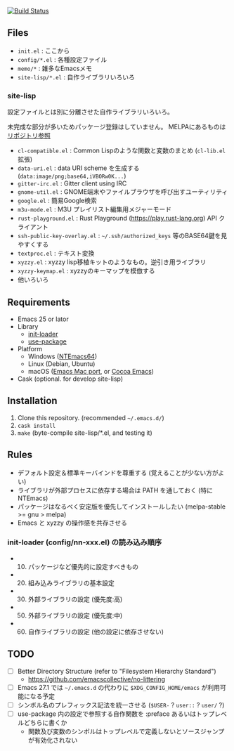 [![Build Status](https://travis-ci.org/kosh04/.emacs.d.svg)](https://travis-ci.org/kosh04/.emacs.d)

## Files

- `init.el` : ここから
- `config/*.el` : 各種設定ファイル
- `memo/*` : 雑多なEmacsメモ
- `site-lisp/*.el` : 自作ライブラリいろいろ

### site-lisp

設定ファイルとは別に分離させた自作ライブラリいろいろ。

未完成な部分が多いためパッケージ登録はしていません。
MELPAにあるものは[リポジトリ参照](https://github.com/search?l=Emacs+Lisp&q=user%3Akosh04)

- `cl-compatible.el` : Common Lispのような関数と変数のまとめ (`cl-lib.el` 拡張)
- `data-uri.el` : data URI scheme を生成する (`data:image/png;base64,iVBORw0K...`)
- `gitter-irc.el` : Gitter client using IRC
- `gnome-util.el` : GNOME端末やファイルブラウザを呼び出すユーティリティ
- `google.el` : 簡易Google検索
- `m3u-mode.el` : M3U プレイリスト編集用メジャーモード
- `rust-playground.el` : Rust Playground (https://play.rust-lang.org) API クライアント
- `ssh-public-key-overlay.el` : `~/.ssh/authorized_keys` 等のBASE64鍵を見やすくする
- `textproc.el` : テキスト変換
- `xyzzy.el` : xyzzy lisp移植キットのようなもの。逆引き用ライブラリ
- `xyzzy-keymap.el` : xyzzyのキーマップを模倣する
- 他いろいろ

## Requirements

- Emacs 25 or lator
- Library
  - [init-loader](https://github.com/emacs-jp/init-loader)
  - [use-package](https://github.com/jwiegley/use-package)
- Platform
  - Windows ([NTEmacs64](https://github.com/chuntaro/NTEmacs64))
  - Linux (Debian, Ubuntu)
  - macOS ([Emacs Mac port](https://bitbucket.org/mituharu/emacs-mac/src), or [Cocoa Emacs](https://emacsformacosx.com/))
- Cask (optional. for develop site-lisp)

## Installation

1. Clone this repository. (recommended `~/.emacs.d/`)
2. `cask install`
3. `make` (byte-compile site-lisp/*.el, and testing it)

## Rules

- デフォルト設定＆標準キーバインドを尊重する (覚えることが少ない方がよい)
- ライブラリが外部プロセスに依存する場合は PATH を通しておく (特に NTEmacs)
- パッケージはなるべく安定版を優先してインストールしたい (melpa-stable \>= gnu \> melpa)
- Emacs と xyzzy の操作感を共存させる

### init-loader (config/nn-xxx.el) の読み込み順序

- 10. パッケージなど優先的に設定すべきもの
- 20. 組み込みライブラリの基本設定
- 30. 外部ライブラリの設定 (優先度:高)
- 50. 外部ライブラリの設定 (優先度:中)
- 60. 自作ライブラリの設定 (他の設定に依存させない)

## TODO

- [ ] Better Directory Structure (refer to "Filesystem Hierarchy Standard")
  - https://github.com/emacscollective/no-littering
- [ ] Emacs 27.1 では `~/.emacs.d` の代わりに `$XDG_CONFIG_HOME/emacs` が利用可能になる予定
- [ ] シンボル名のプレフィックス記法を統一させる (`$USER-` ? `user::` ? `user/` ?)
- [ ] use-package 内の設定で参照する自作関数を :preface あるいはトップレベルどちらに書くか
  - 関数及び変数のシンボルはトップレベルで定義しないとソースジャンプが有効化されない
